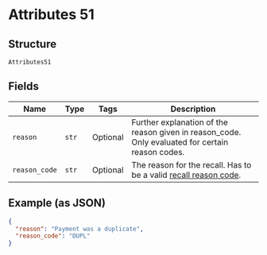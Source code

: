 
# Attributes 51

## Structure

`Attributes51`

## Fields

| Name | Type | Tags | Description |
|  --- | --- | --- | --- |
| `reason` | `str` | Optional | Further explanation of the reason given in reason_code. Only evaluated for certain reason codes. |
| `reason_code` | `str` | Optional | The reason for the recall. Has to be a valid [recall reason code](http://api-docs.form3.tech/api.html#enumerations-recall-reason-codes). |

## Example (as JSON)

```json
{
  "reason": "Payment was a duplicate",
  "reason_code": "DUPL"
}
```

